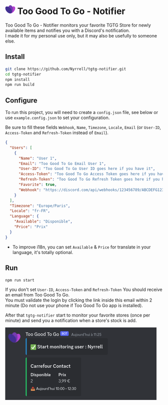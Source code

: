 # ![icon](media/icon.png) Too Good To Go - Notifier

Too Good To Go - Notifier monitors your favorite TGTG Store for newly available items and notifies you with a Discord's
notification.<br>
I made it for my personal use only, but it may also be usefully to someone else.

## Install

```zsh
git clone https://github.com/Nyrrell/tgtg-notifier.git
cd tgtg-notifier
npm install
npm run build
```

## Configure

To run this project, you will need to create a `config.json` file, see below or use `example.config.json` to set your
configuration.

Be sure to fill these fields `Webhook`, `Name`, `Timezone`, `Locale`, `Email` (or `User-ID`, `Access-Token`
and `Refresh-Token` instead
of `Email`).<br>

```json
{
  "Users": [
    {
      "Name": "User 1",
      "Email": "Too Good To Go Email User 1",
      "User-ID": "Too Good To Go User ID goes here if you have it",
      "Access-Token": "Too Good To Go Access Token goes here if you have it",
      "Refresh-Token": "Too Good To Go Refresh Token goes here if you have it",
      "Favorite": true,
      "Webhook": "https://discord.com/api/webhooks/123456789/ABCDEFG123456789"
    }
  ],
  "Timezone": "Europe/Paris",
  "Locale": "fr-FR",
  "Language": {
    "Available": "Disponible",
    "Price": "Prix"
  }
}
```

- To improve i18n, you can set `Available` & `Price` for translate in your language, it's totally optional.

## Run

```zsh
npm run start
```

If you don't set `User-ID`, `Access-Token` and `Refresh-Token` You should receive an email from Too Good To Go.<br>
You must validate the login by clicking the link inside this email within 2 minute (Do not use your phone if Too Good To
Go app is installed).<br>

After that `tgtg-notifier` start to monitor your favorite stores (once per minute) and send you a notification when a
store's stock is add.

![notif](media/discord.png)